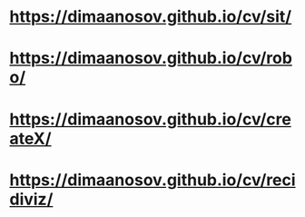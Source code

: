 
# https://dimaanosov.github.io/cv/sit/
# https://dimaanosov.github.io/cv/robo/
# https://dimaanosov.github.io/cv/createX/
# https://dimaanosov.github.io/cv/recidiviz/
